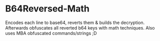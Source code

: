 # B64Reversed-Math
Encodes each line to base64, reverts them &amp; builds the decryption. Afterwards obfuscates all reverted b64 keys with math techniques. Also uses MBA obfuscated commands/strings ;D
